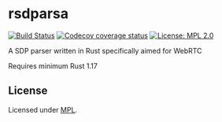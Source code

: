 # rsdparsa

[![Build Status](https://travis-ci.org/nils-ohlmeier/rsdparsa.svg?branch=master)](https://travis-ci.org/nils-ohlmeier/rsdparsa)
[![Codecov coverage status](https://codecov.io/gh/nils-ohlmeier/rsdparsa/branch/master/graph/badge.svg)](https://codecov.io/gh/nils-ohlmeier/rsdparsa)
[![License: MPL 2.0](https://img.shields.io/badge/License-MPL%202.0-brightgreen.svg)](#License)

A SDP parser written in Rust specifically aimed for WebRTC

Requires minimum Rust 1.17

## License

Licensed under [MPL](https://www.mozilla.org/MPL/2.0/).
